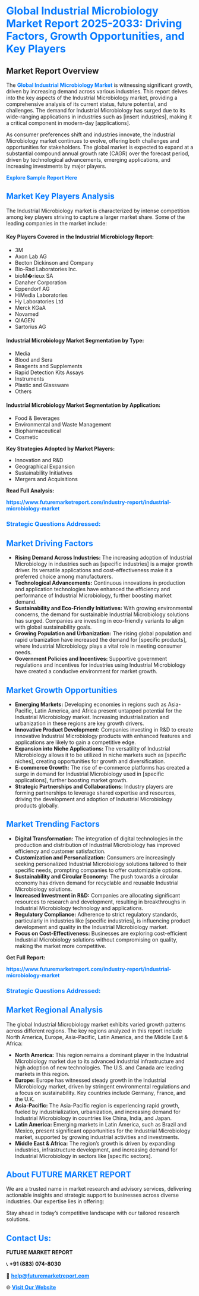 <h1 style="color: #007BFF;">Global Industrial Microbiology Market Report 2025-2033: Driving Factors, Growth Opportunities, and Key Players</h1>

<section id="overview">
<h2>Market Report Overview</h2>
<p>The <a href="https://www.futuremarketreport.com/industry-report/industrial-microbiology-market" style="color: #007BFF; text-decoration: none;"><strong>Global Industrial Microbiology Market</strong></a> is witnessing significant growth, driven by increasing demand across various industries. This report delves into the key aspects of the Industrial Microbiology market, providing a comprehensive analysis of its current status, future potential, and challenges. The demand for Industrial Microbiology has surged due to its wide-ranging applications in industries such as [insert industries], making it a critical component in modern-day [applications].</p>
<p>As consumer preferences shift and industries innovate, the Industrial Microbiology market continues to evolve, offering both challenges and opportunities for stakeholders. The global market is expected to expand at a substantial compound annual growth rate (CAGR) over the forecast period, driven by technological advancements, emerging applications, and increasing investments by major players.</p>
</section>

<section id="overview">
<p><a href="https://www.futuremarketreport.com/request-sample/reportId=54199" style="color: #007BFF; text-decoration: none;"><strong>Explore Sample Report Here</strong></a></p>
</section>

<section id="key-players">
<h2 style="color: #007BFF;">Market Key Players Analysis</h2>
<p>The Industrial Microbiology market is characterized by intense competition among key players striving to capture a larger market share. Some of the leading companies in the market include:</p>
<h4>Key Players Covered in the Industrial Microbiology Report:</h4>
<ul><li>3M</li><li>Axon Lab AG</li><li>Becton Dickinson and Company</li><li>Bio-Rad Laboratories Inc.</li><li>bioM�rieux SA</li><li>Danaher Corporation</li><li>Eppendorf AG</li><li>HiMedia Laboratories</li><li>Hy Laboratories Ltd</li><li>Merck KGaA</li><li>Novamed</li><li>QIAGEN</li><li>Sartorius AG</li></ul>
<h4>Industrial Microbiology Market Segmentation by Type:</h4>
<ul><li>Media</li><li>Blood and Sera</li><li>Reagents and Supplements</li><li>Rapid Detection Kits Assays</li><li>Instruments</li><li>Plastic and Glassware</li><li>Others</li></ul>

<h4>Industrial Microbiology Market Segmentation by Application:</h4>
<ul><li>Food &amp; Beverages</li><li>Environmental and Waste Management</li><li>Biopharmaceutical</li><li>Cosmetic</li></ul>
<p><strong>Key Strategies Adopted by Market Players:</strong></p>
<ul>
<li>Innovation and R&D</li>
<li>Geographical Expansion</li>
<li>Sustainability Initiatives</li>
<li>Mergers and Acquisitions</li>
</ul>
</section>

<section>
<p><strong>Read Full Analysis: </strong></p><a href="https://www.futuremarketreport.com/industry-report/industrial-microbiology-market" style="color: #007BFF; text-decoration: none;"><strong>https://www.futuremarketreport.com/industry-report/industrial-microbiology-market</strong></a>
<h3 style="color: #007BFF;">Strategic Questions Addressed:</h3>
</section>

<section id="driving-factors">
<h2 style="color: #007BFF;">Market Driving Factors</h2>
<ul>
<li><strong>Rising Demand Across Industries:</strong> The increasing adoption of Industrial Microbiology in industries such as [specific industries] is a major growth driver. Its versatile applications and cost-effectiveness make it a preferred choice among manufacturers.</li>
<li><strong>Technological Advancements:</strong> Continuous innovations in production and application technologies have enhanced the efficiency and performance of Industrial Microbiology, further boosting market demand.</li>
<li><strong>Sustainability and Eco-Friendly Initiatives:</strong> With growing environmental concerns, the demand for sustainable Industrial Microbiology solutions has surged. Companies are investing in eco-friendly variants to align with global sustainability goals.</li>
<li><strong>Growing Population and Urbanization:</strong> The rising global population and rapid urbanization have increased the demand for [specific products], where Industrial Microbiology plays a vital role in meeting consumer needs.</li>
<li><strong>Government Policies and Incentives:</strong> Supportive government regulations and incentives for industries using Industrial Microbiology have created a conducive environment for market growth.</li>
</ul>
</section>

<section id="growth-opportunities">
<h2 style="color: #007BFF;">Market Growth Opportunities</h2>
<ul>
<li><strong>Emerging Markets:</strong> Developing economies in regions such as Asia-Pacific, Latin America, and Africa present untapped potential for the Industrial Microbiology market. Increasing industrialization and urbanization in these regions are key growth drivers.</li>
<li><strong>Innovative Product Development:</strong> Companies investing in R&D to create innovative Industrial Microbiology products with enhanced features and applications are likely to gain a competitive edge.</li>
<li><strong>Expansion into Niche Applications:</strong> The versatility of Industrial Microbiology allows it to be utilized in niche markets such as [specific niches], creating opportunities for growth and diversification.</li>
<li><strong>E-commerce Growth:</strong> The rise of e-commerce platforms has created a surge in demand for Industrial Microbiology used in [specific applications], further boosting market growth.</li>
<li><strong>Strategic Partnerships and Collaborations:</strong> Industry players are forming partnerships to leverage shared expertise and resources, driving the development and adoption of Industrial Microbiology products globally.</li>
</ul>
</section>

<section id="trending-factors">
<h2 style="color: #007BFF;">Market Trending Factors</h2>
<ul>
<li><strong>Digital Transformation:</strong> The integration of digital technologies in the production and distribution of Industrial Microbiology has improved efficiency and customer satisfaction.</li>
<li><strong>Customization and Personalization:</strong> Consumers are increasingly seeking personalized Industrial Microbiology solutions tailored to their specific needs, prompting companies to offer customizable options.</li>
<li><strong>Sustainability and Circular Economy:</strong> The push towards a circular economy has driven demand for recyclable and reusable Industrial Microbiology solutions.</li>
<li><strong>Increased Investment in R&D:</strong> Companies are allocating significant resources to research and development, resulting in breakthroughs in Industrial Microbiology technology and applications.</li>
<li><strong>Regulatory Compliance:</strong> Adherence to strict regulatory standards, particularly in industries like [specific industries], is influencing product development and quality in the Industrial Microbiology market.</li>
<li><strong>Focus on Cost-Effectiveness:</strong> Businesses are exploring cost-efficient Industrial Microbiology solutions without compromising on quality, making the market more competitive.</li>
</ul>
</section>

<section>
<p><strong>Get Full Report: </strong></p><a href="https://www.futuremarketreport.com/industry-report/industrial-microbiology-market" style="color: #007BFF; text-decoration: none;"><strong>https://www.futuremarketreport.com/industry-report/industrial-microbiology-market</strong></a>
<h3 style="color: #007BFF;">Strategic Questions Addressed:</h3>
</section>


<section id="regional-analysis">
<h2 style="color: #007BFF;">Market Regional Analysis</h2>
<p>The global Industrial Microbiology market exhibits varied growth patterns across different regions. The key regions analyzed in this report include North America, Europe, Asia-Pacific, Latin America, and the Middle East & Africa:</p>
<ul>
<li><strong>North America:</strong> This region remains a dominant player in the Industrial Microbiology market due to its advanced industrial infrastructure and high adoption of new technologies. The U.S. and Canada are leading markets in this region.</li>
<li><strong>Europe:</strong> Europe has witnessed steady growth in the Industrial Microbiology market, driven by stringent environmental regulations and a focus on sustainability. Key countries include Germany, France, and the U.K.</li>
<li><strong>Asia-Pacific:</strong> The Asia-Pacific region is experiencing rapid growth, fueled by industrialization, urbanization, and increasing demand for Industrial Microbiology in countries like China, India, and Japan.</li>
<li><strong>Latin America:</strong> Emerging markets in Latin America, such as Brazil and Mexico, present significant opportunities for the Industrial Microbiology market, supported by growing industrial activities and investments.</li>
<li><strong>Middle East & Africa:</strong> The region’s growth is driven by expanding industries, infrastructure development, and increasing demand for Industrial Microbiology in sectors like [specific sectors].</li>
</ul>
</section>

<footer>
<h2 style="color: #007BFF;">About FUTURE MARKET REPORT</h2>
<p>We are a trusted name in market research and advisory services, delivering actionable insights and strategic support to businesses across diverse industries. Our expertise lies in offering:</p>

<p>Stay ahead in today’s competitive landscape with our tailored research solutions.</p>

<h2 style="color: #007BFF;">Contact Us:</h2>
<p><strong>FUTURE MARKET REPORT</strong></p>
<p>📞 <strong>+91 (883) 074-8030</strong></p>
<p>📧 <strong><a href="mailto:help@futuremarketreport.com" style="color: #007BFF;">help@futuremarketreport.com</a></strong></p>
<p>🌐 <strong><a href="https://www.futuremarketreport.com/" style="color: #007BFF;">Visit Our Website</a></strong></p>
</footer>